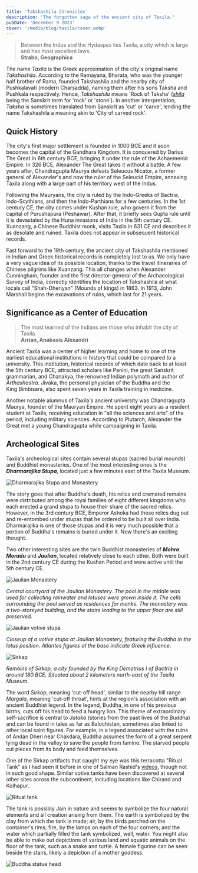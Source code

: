 ```yaml
---
title: 'Takshashila Chronicles'
description: 'The forgotten saga of the ancient city of Taxila.'
pubDate: 'December 9 2023'
cover: '/media/blog/taxila/cover.webp'
---
```


> Between the Indus and the Hydaspes lies Taxila, a city which is large and has most excellent laws.  
> **Strabo, Geographica**

The name _Taxila_ is the Greek approximation of the city's original name _Takshashila_. According to the Ramayana, Bharata, who was the younger half brother of Rama, founded Takshashila and the nearby city of Pushkalavati (modern Charsadda), naming them after his sons Taksha and Pushkala respectively. Hence, _Takshashila_ means 'Rock of Taksha' ([_shila_](https://en.wiktionary.org/wiki/%E0%A4%B6%E0%A4%BF%E0%A4%B2%E0%A4%BE) being the Sanskrit term for 'rock' or 'stone'). In another interpretation, _Taksha_ is sometimes translated from Sanskrit as 'cut' or 'carve', lending the name Takshashila a meaning akin to 'City of carved rock'.

## Quick History

The city's first major settlement is founded in 1000 BCE and it soon becomes the capital of the Gandhara Kingdom. It is conquered by Darius The Great in 6th century BCE, bringing it under the rule of the Achaemenid Empire. In 326 BCE, Alexander The Great takes it without a battle. A few years after, Chandragupta Maurya defeats Seleucus Nicator, a former general of Alexander's and now the ruler of the Seleucid Empire, annexing Taxila along with a large part of his territory west of the Indus.

Following the Mauryans, the city is ruled by the Indo-Greeks of Bactria, Indo-Scythians, and then the Indo-Parthians for a few centuries. In the 1st century CE, the city comes under Kushan rule, who govern it from the capital of Purushapura (Peshawar). After that, it briefly sees Gupta rule until it is devastated by the Huna invasions of India in the 5th century CE. Xuanzang, a Chinese Buddhist monk, visits Taxila in 631 CE and describes it as desolate and ruined. Taxila does not appear in subsequent historical records.

Fast forward to the 19th century, the ancient city of Takshashila mentioned in Indian and Greek historical records is completely lost to us. We only have a very vague idea of its possible location, thanks to the travel itineraries of Chinese pilgrims like Xuanzang. This all changes when Alexander Cunningham, founder and the first director-general of the Archaeological Survey of India, correctly identifies the location of Takshashila at what locals call "Shah-Dheriyan" (Mounds of kings) in 1863. In 1913, John Marshall begins the excavations of ruins, which last for 21 years.

## Significance as a Center of Education

> The most learned of the Indians are those who inhabit the city of Taxila.  
> **Arrian, Anabasis Alexandri**

Ancient Taxila was a center of higher learning and home to one of the earliest educational institutions in history that could be compared to a university. This institution, historical records of which date back to at least the 5th century BCE, attracted scholars like Panini, the great Sanskrit grammarian, and Chanakya, the renowned Indian polymath and author of _Arthashastra_. Jivaka, the personal physician of the Buddha and the King Bimbisara, also spent seven years in Taxila training in medicine.

Another notable alumnus of Taxila's ancient university was Chandragupta Maurya, founder of the Mauryan Empire. He spent eight years as a resident student at Taxila, receiving education in "all the sciences and arts" of the period, including military sciences. According to Plutarch, Alexander the Great met a young Chandragupta while campaigning in Taxila.

## Archeological Sites

Taxila's archeological sites contain several stupas (sacred burial mounds) and Buddhist monasteries. One of the most interesting ones is the _**Dharmarajika Stupa**_, located just a few minutes east of the Taxila Museum.

![Dharmarajika Stupa and Monastery](/media/blog/taxila/dharmarajika.jpg)

The story goes that after Buddha's death, his relics and cremated remains were distributed among the royal families of eight different kingdoms who each erected a grand stupa to house their share of the sacred relics. However, in the 3rd century BCE, Emperor Ashoka had these relics dug out and re-entombed under stupas that he ordered to be built all over India. Dharmarajika is one of those stupas and it is very much possible that a portion of Buddha's remains is buried under it. Now there's an exciting thought.

Two other interesting sites are the twin Buddhist monasteries of _**Mohra Moradu**_ and _**Jaulian**_, located relatively close to each other. Both were built in the 2nd century CE during the Kushan Period and were active until the 5th century CE.

![Jaulian Monastery](/media/blog/taxila/jaulian.webp)

_Central courtyard of the Jaulian Monastery. The pool in the middle was used for collecting rainwater and lotuses were grown inside it. The cells surrounding the pool served as residences for monks. The monastery was a two-storeyed building, and the stairs leading to the upper floor are still preserved._

![Jaulian votive stupa](/media/blog/taxila/votive-stupa.webp)

_Closeup of a votive stupa at Jaulian Monastery, featuring the Buddha in the lotus position. Atlantes figures at the base indicate Greek influence._

![Sirkap](/media/blog/taxila/sirkap.webp)

_Remains of Sirkap, a city founded by the King Demetrius I of Bactria in around 180 BCE. Situated about 2 kilometers north-east of the Taxila Museum._

The word _Sirkap_, meaning 'cut-off head', similar to the nearby hill range _Margala_, meaning 'cut-off throat', hints at the region's association with an ancient Buddhist legend. In the legend, Buddha, in one of his previous births, cuts off his head to feed a hungry lion. This theme of extraordinary self-sacrifice is central to _Jataka_ (stories from the past lives of the Buddha) and can be found in tales as far as Balochistan, sometimes also linked to other local saint figures. For example, in a legend associated with the ruins of Andan Dheri near Chakdara, Buddha assumes the form of a great serpent lying dead in the valley to save the people from famine. The starved people cut pieces from its body and feed themselves.

One of the Sirkap artifacts that caught my eye was this terracotta "Ritual Tank" as I had seen it before in one of Salman Rashid's [videos](https://www.youtube.com/@odysseuslahori), though not in such good shape. Similar votive tanks have been discovered at several other sites across the subcontinent, including locations like Chirand and Kolhapur.

![Ritual tank](/media/blog/taxila/ritual-tank.webp)

The tank is possibly Jain in nature and seems to symbolize the four natural elements and all creation arising from them. The earth is symbolized by the clay from which the tank is made; air, by the birds perched on the container's rims; fire, by the lamps on each of the four corners; and the water which partially filled the tank symbolized, well, water. You might also be able to make out depictions of various land and aquatic animals on the floor of the tank, such as a snake and turtle. A female figurine can be seen beside the stairs, likely a depiction of a mother goddess.

![Buddha statue head](/media/blog/taxila/buddha-head.webp)
